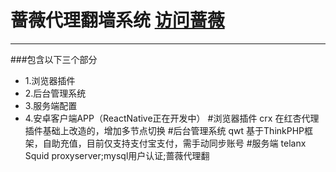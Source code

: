蔷薇代理翻墙系统  [访问蔷薇](http://122.10.62.102/)
==================================
----------------------------------
###包含以下三个部分
* 1.浏览器插件
* 2.后台管理系统
* 3.服务端配置
* 4.安卓客户端APP（ReactNative正在开发中）
#浏览器插件  crx
在红杏代理插件基础上改造的，增加多节点切换
#后台管理系统  qwt
基于ThinkPHP框架，自助充值，目前仅支持支付宝支付，需手动同步账号
#服务端  telanx
Squid proxyserver;mysql用户认证;蔷薇代理翻

